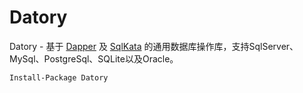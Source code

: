 # Datory

Datory - 基于 [Dapper](https://github.com/StackExchange/Dapper) 及 [SqlKata](https://github.com/sqlkata/querybuilder) 的通用数据库操作库，支持SqlServer、MySql、PostgreSql、SQLite以及Oracle。

```
Install-Package Datory
```